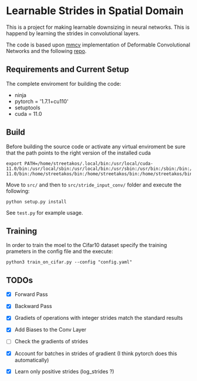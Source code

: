 # Learnable Strides in Spatial Domain

This is a project for making learnable downsizing in neural networks. This is happend by learning the strides in convolutional layers.

The code is based upon [mmcv](https://github.com/open-mmlab/mmcv/tree/master/mmcv/ops) implementation of Deformable Convolutional Networks and the following [repo](https://github.com/chengdazhi/Deformable-Convolution-V2-PyTorch).

## Requirements and Current Setup
The complete enviroment for building the code:
- ninja
- pytorch = '1.7.1+cu110'
- setuptools
- cuda = 11.0

## Build
Before building the source code or activate any virtual enviroment be sure that the path
points to the right version of the installed cuda
```
export PATH=/home/streetakos/.local/bin:/usr/local/cuda-11.0/bin:/usr/local/sbin:/usr/local/bin:/usr/sbin:/usr/bin:/sbin:/bin:/usr/games:/usr/local/games:/snap/bin:/usr/local/cuda-11.0/bin:/home/streetakos/bin:/home/streetakos/bin:/home/streetakos/bin
```
Move to `src/` and then to `src/stride_input_conv/` folder and execute the following:
```
python setup.py install
```
See `test.py` for example usage.

## Training 
In order to train the moel to the Cifar10 dataset specify the training prameters in the config file and the execute:
```
python3 train_on_cifar.py --config "config.yaml"
```

## TODOs

- [x] Forward Pass
- [x] Backward Pass
- [x] Gradiets of operations with integer strides match the standard results
- [x] Add Biases to the Conv Layer
- [ ] Check the gradients of strides
- [x] Account for batches in strides of gradient (I think pytorch does this automatically)
- [x] Learn only positive strides (log_strides ?)

